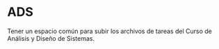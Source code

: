 # ADS
Tener un espacio común para subir los archivos de tareas del Curso de Análisis y Diseño de Sistemas.
